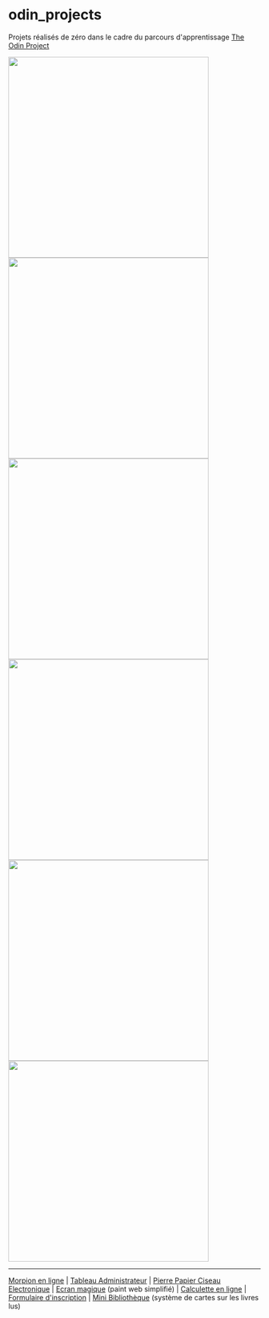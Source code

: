 # odin_projects

Projets réalisés de zéro dans le cadre du parcours d'apprentissage [The Odin Project](https://www.theodinproject.com/paths/full-stack-javascript)

<img src="https://github.com/Poudlardo/odin_projects/assets/55178305/7407c5e8-af0c-4bf8-9de6-0e4938fb53a7" width="400" />
<img src="https://github.com/Poudlardo/odin_projects/assets/55178305/366146d6-4c22-4429-ad14-b8f7ba6763f3" width="400" />
<img src="https://github.com/Poudlardo/odin_projects/assets/55178305/1145590e-77e9-4c80-bec5-174a7add1126" width="400" />
<img src="https://github.com/Poudlardo/odin_projects/assets/55178305/487b4e7b-4915-435e-9139-deff49638b1e" width="400" />
<img src="https://github.com/Poudlardo/odin_projects/assets/55178305/3b9969b0-4f03-4dd2-9457-94261f9d701a" width="400" />
<img src="https://github.com/Poudlardo/odin_projects/assets/55178305/0b657ca4-bacc-4eb6-95f3-f25cb32c0cdb" width="400" />

____

[Morpion en ligne](https://poudlardo.github.io/odin_projects/jeu_morpion/index.html) | [Tableau Administrateur](https://poudlardo.github.io/odin_projects/tableau_admin/index.html) | [Pierre Papier Ciseau Electronique](https://poudlardo.github.io/odin_projects/rock_paper_scissors/ropasci.html) | [Ecran magique](https://poudlardo.github.io/odin_projects/ecran_magique_web/web_ecran.html) (paint web simplifié) | [Calculette en ligne](https://poudlardo.github.io/odin_projects/Calculette/index.html) | [Formulaire d'inscription](https://poudlardo.github.io/odin_projects/sample_signup_form/index.html) | [Mini Bibliothèque](https://poudlardo.github.io/odin_projects/mini_bibliotheque/index.html) (système de cartes sur les livres lus)
